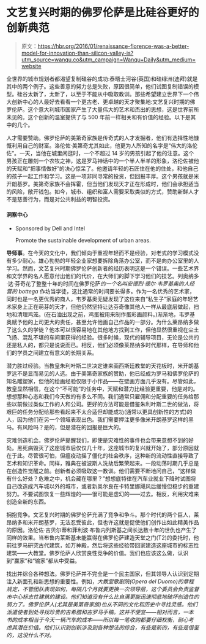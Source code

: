# 文艺复兴时期的佛罗伦萨是比硅谷更好的创新典范

> 原文：<https://hbr.org/2016/01/renaissance-florence-was-a-better-model-for-innovation-than-silicon-valley-is?utm_source=wanqu.co&utm_campaign=Wanqu+Daily&utm_medium=website>

全世界的城市规划者都渴望复制硅谷的成功:泰晤士河谷(英国)和硅绿洲(迪拜)就是其中的两个例子。这些善意的努力总是失败，原因很简单，他们试图复制错误的模型。硅谷太新了，太新了，以至于不能从中吸取教训。那些希望建立世界下一个伟大创新中心的人最好去看看一个更古老、更卓越的天才聚集地:文艺复兴时期的佛罗伦萨。这个意大利城市国家产生了大量伟大的艺术和杰出的思想，这是世界前所未见的。这个创新的温室提供了与 500 年前一样相关和有价值的经验。以下是其中的几个。

人才需要赞助。佛罗伦萨的美第奇家族是传奇式的人才发掘者，他们有选择性地慷慨利用自己的财富。洛伦佐·美第奇尤其如此，他更为人所知的名字是“伟大的洛伦佐”。一天，当他在城里闲逛时，一个不超过 14 岁的男孩引起了他的注意。这个男孩正在雕刻一个农牧之神，这是罗马神话中的一个半人半羊的形象，洛伦佐被他的天赋和“把事情做好”的决心惊呆了。他邀请年轻的石匠住在他的住处，和他自己的孩子一起工作和学习。这是一项非同寻常的投资，但回报丰厚。这个男孩就是米开朗基罗。美第奇家族不会挥霍，但当他们发现天才正在形成时，他们会承担适当的风险，敞开钱包。如今，城市、组织和富人需要采取类似的方式，赞助新鲜人才不是慈善行为，而是对公共利益的明智投资。

 #### 洞察中心

*   Sponsored by Dell and Intel

    Promote the sustainable development of urban areas.

     

**导师事**。在今天的文化中，我们倾向于重视年轻而不是经验，对老式的学习模式没有多少耐心。雄心勃勃的年轻企业家想要拆除角落办公室，而不是向办公室里的人学习。然而，文艺复兴时期佛罗伦萨创新者的经历表明这是一个错误。一些艺术界和文学界的名人愿意付出他们的代价，在大师们的脚下学习他们的技艺。列奥纳多·达·芬奇花了整整十年的时间在佛罗伦萨*的一个名叫安德烈·德尔·韦罗基奥的人经营的 bottega* 作坊当学徒，这比通常的时间要长得多。作为一名优秀的艺术家，同时也是一名更优秀的商人，韦罗基奥无疑发现了这位来自“私生子”家庭的年轻艺术家身上正在萌芽的天才，但他仍然坚持让达芬奇像其他人一样从最底层做起，扫地和清理鸡笼。(在石油出现之前，鸡蛋被用来制作蛋彩画颜料。)渐渐地，韦罗基奥赋予他的上司更大的责任，甚至允许他画自己作品的一部分。为什么莱昂纳多做了这么久的学徒？他本可以很容易地在其他地方找到工作，但他显然很重视在尘土飞扬、混乱不堪的车间里获得的经验。很多时候，现代的辅导项目，无论是公共的还是私人的，都只是说说而已。相反，他们必须像莱昂纳多时代那样，在导师和他们的学员之间建立有意义的长期关系。

潜力胜过经验。当教皇朱利叶斯二世决定谁来画西斯廷教堂的天花板时，米开朗基罗远不是显而易见的人选。由于美第奇家族的赞助，他已经成为罗马和佛罗伦萨的知名雕塑家，但他的绘画经验仅限于小作品——在壁画方面几乎没有。尽管如此，教皇显然相信，在这个“不可能”的任务中，天赋和潜力比经验更重要，他是对的。想想那种心态和我们今天做的有多么不同。我们通常只雇佣和分配重要的任务给那些以前做过类似工作的人和公司。更好的方法可能是借鉴朱利叶斯二世的做法，将艰巨的任务分配给那些看起来不太合适但却能成功(通常以更具创新性的方式)的人，因为他们在另一个领域表现出色。我们需要押注更多像米开朗基罗这样的黑马。有风险吗？是的，但是潜在的回报是巨大的。

灾难创造机会。佛罗伦萨提醒我们，即使是灾难性的事件也会带来意想不到的好处。黑死病毁灭了这座城市后仅仅几十年，这座城市的复兴就开始了，部分原因就在于此。尽管很可怕，但瘟疫动摇了僵化的社会秩序，这种新的流动性直接导致了艺术和知识革命。同样，雅典在被波斯人洗劫后繁荣起来。一段动荡时期几乎总是在创造性觉醒之前。创新者必须吸取这一教训。他们需要不断地问自己，“这样做有什么好处？危难之中，机会藏在哪里？”想想底特律在汽车业就业下降时试图将自己改造成汽车城以外的城市，或者新奥尔良在卡特里娜飓风后缓慢但稳步的重建努力。不要试图恢复一些辉煌的——很可能是虚幻的——过去。相反，利用灾难来创造全新的东西。

拥抱竞争。文艺复兴时期的佛罗伦萨充满了竞争和争斗。那个时代的两个巨人，莱昂纳多和米开朗基罗，无法忍受彼此，但也许这就是促使他们创作出如此精美作品的原因。洛伦佐·吉贝尔蒂和菲利波·布鲁内列斯基之间长达数十年的世仇也产生了同样的效果。当布鲁内莱斯基未能赢得在佛罗伦萨建造天堂之门(T2)的委托时，他前往罗马研究古代建筑，如万神殿，然后将这些经验带回家建造这座城市的标志性建筑——大教堂。佛罗伦萨人欣赏良性竞争的价值。我们也应该这么做，认识到“赢家”和“输家”都从中受益。

找出并综合各种想法。佛罗伦萨并不完全是一个民主国家，但其领导人认识到定期注入新面孔和新思想的重要性。例如，*大教堂歌剧院(Opera del Duomo)的章程规定，不管团队表现如何，每隔几个月就要更换一次领导层，这个委员会负责监督市中心标志性建筑的建设。他们知道没有什么比自满更能迅速彻底地破坏创造性的努力了。佛罗伦萨人(尤其是美第奇家族)也从不同的文化和历史中寻找灵感。他们派遣使者到处寻找珍贵的古希腊和古罗马手稿。这并不便宜——相对而言，一本书的成本相当于今天一辆汽车的成本——所以每一笔收购都要仔细权衡，耐心考虑其潜在价值。他们认识到创新涉及到各种想法的综合，有些是新的，有些是借鉴的，这没什么不对。*